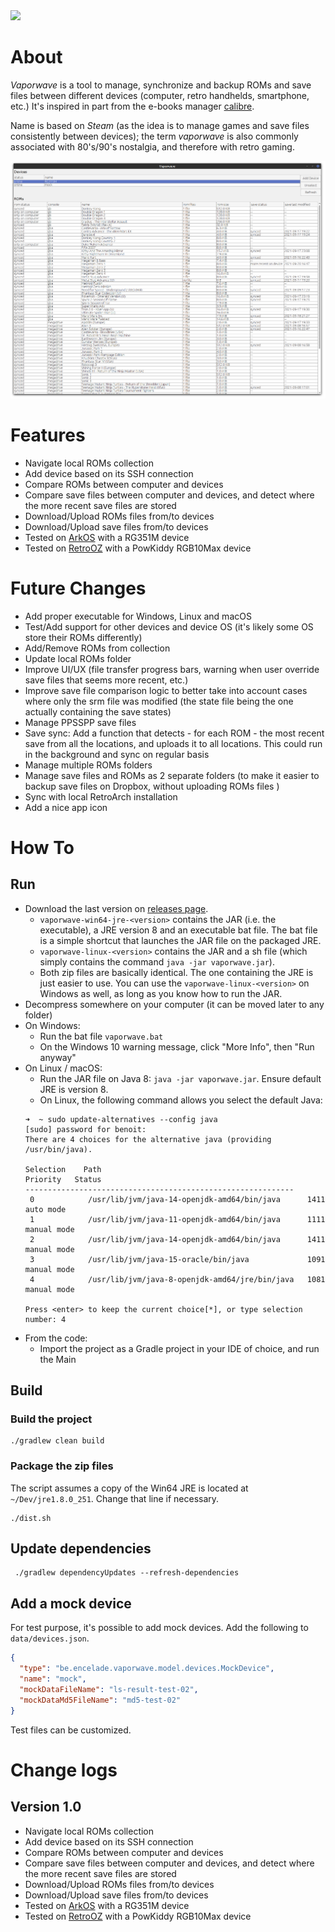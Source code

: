 <a href="https://paypal.me/benckx/2">
<img src="https://img.shields.io/badge/Donate-PayPal-green.svg"/>
</a>

# About

*Vaporwave* is a tool to manage, synchronize and backup ROMs and save files between different devices (computer, retro
handhelds, smartphone, etc.) It's inspired in part from the e-books
manager [calibre](https://github.com/kovidgoyal/calibre).

Name is based on _Steam_ (as the idea is to manage games and save files consistently between devices); the term
*vaporwave* is also commonly associated with 80's/90's nostalgia, and therefore with retro gaming.

![](img/ui1.png)

# Features

- Navigate local ROMs collection
- Add device based on its SSH connection
- Compare ROMs between computer and devices
- Compare save files between computer and devices, and detect where the more recent save files are stored
- Download/Upload ROMs files from/to devices
- Download/Upload save files from/to devices
- Tested on [ArkOS](https://github.com/christianhaitian/arkos/wiki) with a RG351M device
- Tested on [RetroOZ](https://github.com/southoz/RetroOZ/wiki) with a PowKiddy RGB10Max device

# Future Changes

- Add proper executable for Windows, Linux and macOS
- Test/Add support for other devices and device OS (it's likely some OS store their ROMs differently)
- Add/Remove ROMs from collection
- Update local ROMs folder
- Improve UI/UX (file transfer progress bars, warning when user override save files that seems more recent, etc.)
- Improve save file comparison logic to better take into account cases where only the srm file was modified (the state
  file being the one actually containing the save states)
- Manage PPSSPP save files
- Save sync: Add a function that detects - for each ROM - the most recent save from all the locations, and uploads it to
  all locations. This could run in the background and sync on regular basis
- Manage multiple ROMs folders
- Manage save files and ROMs as 2 separate folders (to make it easier to backup save files on Dropbox, without uploading
  ROMs files )
- Sync with local RetroArch installation
- Add a nice app icon

# How To

## Run

* Download the last version on [releases page](https://github.com/benckx/vaporwave/releases).
    * `vaporwave-win64-jre-<version>` contains the JAR (i.e. the executable), a JRE version 8 and an executable bat
      file. The bat file is a simple shortcut that launches the JAR file on the packaged JRE.
    * `vaporwave-linux-<version>` contains the JAR and a sh file (which simply contains the
      command `java -jar vaporwave.jar`).
    * Both zip files are basically identical. The one containing the JRE is just easier to use. You can use
      the `vaporwave-linux-<version>` on Windows as well, as long as you know how to run the JAR.
* Decompress somewhere on your computer (it can be moved later to any folder)
* On Windows:
    * Run the bat file `vaporwave.bat`
    * On the Windows 10 warning message, click "More Info", then "Run anyway"
* On Linux / macOS:
    * Run the JAR file on Java 8: `java -jar vaporwave.jar`. Ensure default JRE is version 8.
    * On Linux, the following command allows you select the default Java:
   ```
   ➜  ~ sudo update-alternatives --config java                    
  [sudo] password for benoit:          
  There are 4 choices for the alternative java (providing /usr/bin/java).
  
   Selection    Path                                            Priority   Status
  ------------------------------------------------------------
    0            /usr/lib/jvm/java-14-openjdk-amd64/bin/java      1411      auto mode
    1            /usr/lib/jvm/java-11-openjdk-amd64/bin/java      1111      manual mode
    2            /usr/lib/jvm/java-14-openjdk-amd64/bin/java      1411      manual mode
    3            /usr/lib/jvm/java-15-oracle/bin/java             1091      manual mode
    4            /usr/lib/jvm/java-8-openjdk-amd64/jre/bin/java   1081      manual mode
    
  Press <enter> to keep the current choice[*], or type selection number: 4
  ```
* From the code:
    * Import the project as a Gradle project in your IDE of choice, and run the Main

## Build

### Build the project

```
./gradlew clean build
```

### Package the zip files

The script assumes a copy of the Win64 JRE is located at ` ~/Dev/jre1.8.0_251`. Change that line if necessary.

```
./dist.sh
```

## Update dependencies

```
 ./gradlew dependencyUpdates --refresh-dependencies
```

## Add a mock device

For test purpose, it's possible to add mock devices. Add the following to `data/devices.json`.

```json
{
  "type": "be.encelade.vaporwave.model.devices.MockDevice",
  "name": "mock",
  "mockDataFileName": "ls-result-test-02",
  "mockDataMd5FileName": "md5-test-02"
}
```

Test files can be customized.

# Change logs

## Version 1.0

- Navigate local ROMs collection
- Add device based on its SSH connection
- Compare ROMs between computer and devices
- Compare save files between computer and devices, and detect where the more recent save files are stored
- Download/Upload ROMs files from/to devices
- Download/Upload save files from/to devices
- Tested on [ArkOS](https://github.com/christianhaitian/arkos/wiki) with a RG351M device
- Tested on [RetroOZ](https://github.com/southoz/RetroOZ/wiki) with a PowKiddy RGB10Max device
